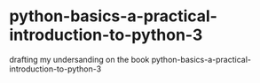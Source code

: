 # python-basics-a-practical-introduction-to-python-3
drafting my undersanding on the book python-basics-a-practical-introduction-to-python-3

